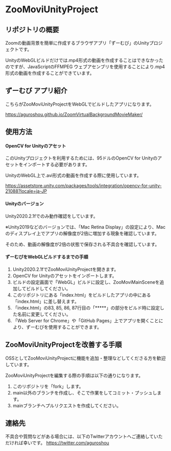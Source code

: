 # ZooMoviUnityProject
## リポジトリの概要
Zoomの動画背景を簡単に作成するブラウザアプリ「ずーむび」のUnityプロジェクトです。

UnityのWebGLビルドだけでは.mp4形式の動画を作成することはできなかったのですが、JavaScriptのFFMPEG ウェブアセンブリを使用することにより.mp4形式の動画を作成することができています。

## ずーむび アプリ紹介
こちらがZooMoviUnityProjectをWebGLでビルドしたアプリになります。

https://aguroshou.github.io/ZoomVirtualBackgroundMovieMaker/

## 使用方法
#### OpenCV for Unityのアセット
このUnityプロジェクトを利用するためには、95ドルのOpenCV for Unityのアセットをインポートする必要があります。

UnityのWebGL上で.avi形式の動画を作成する際に使用しています。

https://assetstore.unity.com/packages/tools/integration/opencv-for-unity-21088?locale=ja-JP

#### Unityのバージョン
Unity2020.2.1fでのみ動作確認をしています。

※Unity2019などのバージョンでは、「Mac Retina Display」の設定により、Macのディスプレイ上でアプリの解像度が2倍に増加する現象を確認しています。

そのため、動画の解像度が2倍の状態で保存される不具合を確認しています。

#### ずーむびをWebGLビルドするまでの手順
1. Unity2020.2.1fでZooMoviUnityProjectを開きます。
1. OpenCV for Unityのアセットをインポートします。
1. ビルドの設定画面で「WebGL」ビルドに設定し、ZooMoviMainSceneを追加してビルドしてください。
1. このリポジトリにある「index.html」をビルドしたアプリの中にある「index.html」に差し替えます。
1. 「index.html」の83, 85, 86, 87行目の「*****」の部分をビルド時に設定した名前に変更してください。
1. 「Web Server for Chrome」や「GitHub Pages」上でアプリを開くことにより、ずーむびを使用することができます。

## ZooMoviUnityProjectを改善する手順
OSSとしてZooMoviUnityProjectに機能を追加・整理などしてくださる方を歓迎しています。

ZooMoviUnityProjectを編集する際の手順は以下の通りになります。
1. このリポジトリを「fork」します。
2. main以外のブランチを作成し、そこで作業をしてコミット・プッシュします。
3. mainブランチへプルリクエストを作成してください。

## 連絡先
不具合や質問などがある場合には、以下のTwitterアカウントへご連絡していただければ幸いです。
https://twitter.com/aguroshou
